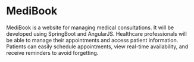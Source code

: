 # MediBook
MediBook is a website for managing medical consultations. It will be developed using SpringBoot and AngularJS. Healthcare professionals will be able to manage their appointments and access patient information. Patients can easily schedule appointments, view real-time availability, and receive reminders to avoid forgetting.
